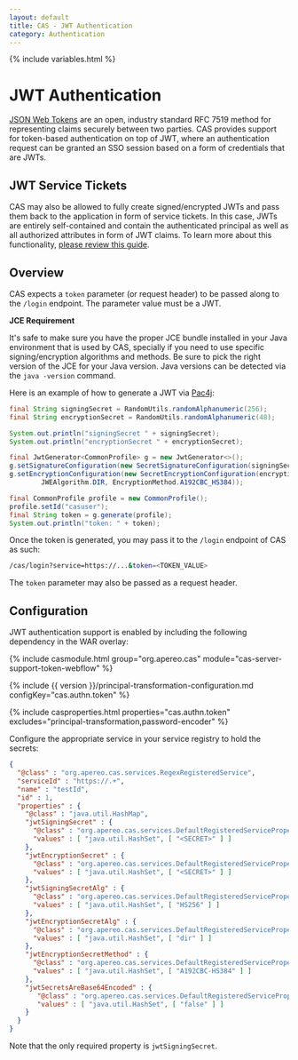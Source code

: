 ```yaml
---
layout: default
title: CAS - JWT Authentication
category: Authentication
---
```

{% include variables.html %}


# JWT Authentication

[JSON Web Tokens](http://jwt.io/) are an open, industry standard RFC 7519 method for representing claims securely between two parties.
CAS provides support for token-based authentication on top of JWT, where an authentication request can be granted an SSO session based
on a form of credentials that are JWTs.

## JWT Service Tickets

CAS may also be allowed to fully create signed/encrypted JWTs and pass them back to the application in form of service tickets.
In this case, JWTs are entirely self-contained and contain the authenticated principal as well as all authorized attributes
in form of JWT claims. To learn more about this functionality, [please review this guide](../installation/Configure-ServiceTicket-JWT.html).

## Overview

CAS expects a `token` parameter (or request header) to be passed along to the `/login` endpoint. The parameter value must be a JWT.

<div class="alert alert-info"><strong>JCE Requirement</strong><p>It's safe to make sure you have the proper JCE bundle installed in your Java environment that is used by CAS, specially if you need to use specific signing/encryption algorithms and methods. Be sure to pick the right version of the JCE for your Java version. Java versions can be detected via the <code>java -version</code> command.</p></div>

Here is an example of how to generate a JWT via [Pac4j](https://github.com/pac4j/pac4j):

```java
final String signingSecret = RandomUtils.randomAlphanumeric(256);
final String encryptionSecret = RandomUtils.randomAlphanumeric(48);

System.out.println("signingSecret " + signingSecret);
System.out.println("encryptionSecret " + encryptionSecret);

final JwtGenerator<CommonProfile> g = new JwtGenerator<>();
g.setSignatureConfiguration(new SecretSignatureConfiguration(signingSecret, JWSAlgorithm.HS256));
g.setEncryptionConfiguration(new SecretEncryptionConfiguration(encryptionSecret,
        JWEAlgorithm.DIR, EncryptionMethod.A192CBC_HS384));

final CommonProfile profile = new CommonProfile();
profile.setId("casuser");
final String token = g.generate(profile);
System.out.println("token: " + token);
```

Once the token is generated, you may pass it to the `/login` endpoint of CAS as such:

```bash
/cas/login?service=https://...&token=<TOKEN_VALUE>
```

The `token` parameter may also be passed as a request header.

## Configuration

JWT authentication support is enabled by including the following dependency in the WAR overlay:

{% include casmodule.html group="org.apereo.cas" module="cas-server-support-token-webflow" %}

{% include {{ version }}/principal-transformation-configuration.md configKey="cas.authn.token" %}

{% include casproperties.html properties="cas.authn.token" excludes="principal-transformation,password-encoder" %}

Configure the appropriate service in your service registry to hold the secrets:

```json
{
  "@class" : "org.apereo.cas.services.RegexRegisteredService",
  "serviceId" : "https://.+",
  "name" : "testId",
  "id" : 1,
  "properties" : {
    "@class" : "java.util.HashMap",
    "jwtSigningSecret" : {
      "@class" : "org.apereo.cas.services.DefaultRegisteredServiceProperty",
      "values" : [ "java.util.HashSet", [ "<SECRET>" ] ]
    },
    "jwtEncryptionSecret" : {
      "@class" : "org.apereo.cas.services.DefaultRegisteredServiceProperty",
      "values" : [ "java.util.HashSet", [ "<SECRET>" ] ]
    },
    "jwtSigningSecretAlg" : {
      "@class" : "org.apereo.cas.services.DefaultRegisteredServiceProperty",
      "values" : [ "java.util.HashSet", [ "HS256" ] ]
    },
    "jwtEncryptionSecretAlg" : {
      "@class" : "org.apereo.cas.services.DefaultRegisteredServiceProperty",
      "values" : [ "java.util.HashSet", [ "dir" ] ]
    },
    "jwtEncryptionSecretMethod" : {
      "@class" : "org.apereo.cas.services.DefaultRegisteredServiceProperty",
      "values" : [ "java.util.HashSet", [ "A192CBC-HS384" ] ]
    },
    "jwtSecretsAreBase64Encoded" : {
       "@class" : "org.apereo.cas.services.DefaultRegisteredServiceProperty",
       "values" : [ "java.util.HashSet", [ "false" ] ]
    }
  }
}
```

Note that the only required property is `jwtSigningSecret`.
